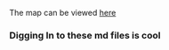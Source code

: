 The map can be viewed [here](https://githubschool.github.io/open-enrollment-classes-introduction-to-github/)
### Digging In to these md files is cool ###
